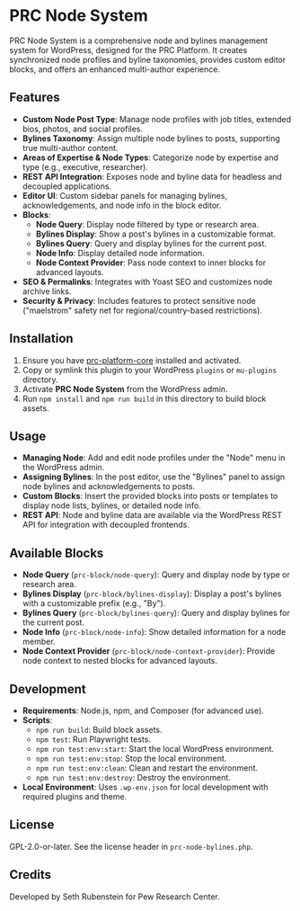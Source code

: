 # PRC Node System

PRC Node System is a comprehensive node and bylines management system for WordPress, designed for the PRC Platform. It creates synchronized node profiles and byline taxonomies, provides custom editor blocks, and offers an enhanced multi-author experience.

## Features

- **Custom Node Post Type**: Manage node profiles with job titles, extended bios, photos, and social profiles.
- **Bylines Taxonomy**: Assign multiple node bylines to posts, supporting true multi-author content.
- **Areas of Expertise & Node Types**: Categorize node by expertise and type (e.g., executive, researcher).
- **REST API Integration**: Exposes node and byline data for headless and decoupled applications.
- **Editor UI**: Custom sidebar panels for managing bylines, acknowledgements, and node info in the block editor.
- **Blocks**:
  - **Node Query**: Display node filtered by type or research area.
  - **Bylines Display**: Show a post's bylines in a customizable format.
  - **Bylines Query**: Query and display bylines for the current post.
  - **Node Info**: Display detailed node information.
  - **Node Context Provider**: Pass node context to inner blocks for advanced layouts.
- **SEO & Permalinks**: Integrates with Yoast SEO and customizes node archive links.
- **Security & Privacy**: Includes features to protect sensitive node ("maelstrom" safety net for regional/country-based restrictions).

## Installation

1. Ensure you have [prc-platform-core](../prc-platform-core) installed and activated.
2. Copy or symlink this plugin to your WordPress `plugins` or `mu-plugins` directory.
3. Activate **PRC Node System** from the WordPress admin.
4. Run `npm install` and `npm run build` in this directory to build block assets.

## Usage

- **Managing Node**: Add and edit node profiles under the "Node" menu in the WordPress admin.
- **Assigning Bylines**: In the post editor, use the "Bylines" panel to assign node bylines and acknowledgements to posts.
- **Custom Blocks**: Insert the provided blocks into posts or templates to display node lists, bylines, or detailed node info.
- **REST API**: Node and byline data are available via the WordPress REST API for integration with decoupled frontends.

## Available Blocks

- **Node Query** (`prc-block/node-query`): Query and display node by type or research area.
- **Bylines Display** (`prc-block/bylines-display`): Display a post's bylines with a customizable prefix (e.g., "By").
- **Bylines Query** (`prc-block/bylines-query`): Query and display bylines for the current post.
- **Node Info** (`prc-block/node-info`): Show detailed information for a node member.
- **Node Context Provider** (`prc-block/node-context-provider`): Provide node context to nested blocks for advanced layouts.

## Development

- **Requirements**: Node.js, npm, and Composer (for advanced use).
- **Scripts**:
  - `npm run build`: Build block assets.
  - `npm test`: Run Playwright tests.
  - `npm run test:env:start`: Start the local WordPress environment.
  - `npm run test:env:stop`: Stop the local environment.
  - `npm run test:env:clean`: Clean and restart the environment.
  - `npm run test:env:destroy`: Destroy the environment.
- **Local Environment**: Uses `.wp-env.json` for local development with required plugins and theme.

## License

GPL-2.0-or-later. See the license header in `prc-node-bylines.php`.

## Credits

Developed by Seth Rubenstein for Pew Research Center.

